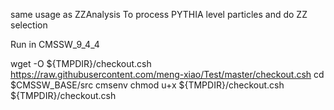same usage as ZZAnalysis
To process PYTHIA level particles and do ZZ selection


Run in CMSSW_9_4_4

wget -O ${TMPDIR}/checkout.csh https://raw.githubusercontent.com/meng-xiao/Test/master/checkout.csh
cd $CMSSW_BASE/src
cmsenv
chmod u+x ${TMPDIR}/checkout.csh
${TMPDIR}/checkout.csh
